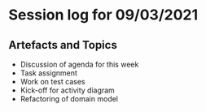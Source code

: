 # Session log for 09/03/2021

## Artefacts and Topics

- Discussion of agenda for this week
- Task assignment
- Work on test cases
- Kick-off for activity diagram
- Refactoring of domain model
